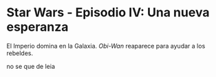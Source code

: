 # Star Wars - Episodio IV: Una nueva esperanza


El Imperio domina en la Galaxia.
*Obi-Wan* reaparece para ayudar a los rebeldes.

no se que de leia
